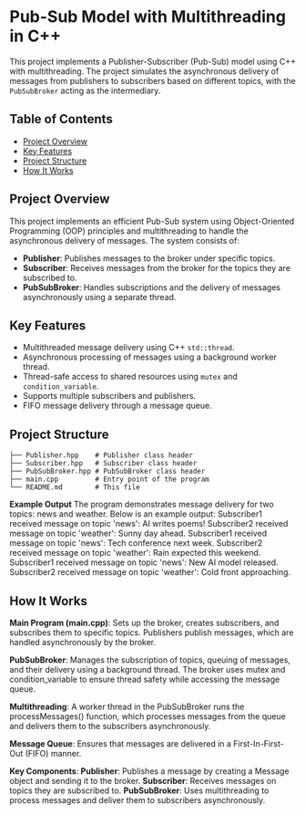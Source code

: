 # Pub-Sub Model with Multithreading in C++

This project implements a Publisher-Subscriber (Pub-Sub) model using C++ with multithreading. The project simulates the asynchronous delivery of messages from publishers to subscribers based on different topics, with the `PubSubBroker` acting as the intermediary. 

## Table of Contents
- [Project Overview](#project-overview)
- [Key Features](#key-features)
- [Project Structure](#project-structure)
- [How It Works](#how-it-works)

## Project Overview
This project implements an efficient Pub-Sub system using Object-Oriented Programming (OOP) principles and multithreading to handle the asynchronous delivery of messages. The system consists of:
- **Publisher**: Publishes messages to the broker under specific topics.
- **Subscriber**: Receives messages from the broker for the topics they are subscribed to.
- **PubSubBroker**: Handles subscriptions and the delivery of messages asynchronously using a separate thread.

## Key Features
- Multithreaded message delivery using C++ `std::thread`.
- Asynchronous processing of messages using a background worker thread.
- Thread-safe access to shared resources using `mutex` and `condition_variable`.
- Supports multiple subscribers and publishers.
- FIFO message delivery through a message queue.

## Project Structure
```.
├── Publisher.hpp    # Publisher class header
├── Subscriber.hpp   # Subscriber class header
├── PubSubBroker.hpp # PubSubBroker class header
├── main.cpp         # Entry point of the program
└── README.md        # This file
```
**Example Output**
The program demonstrates message delivery for two topics: news and weather. Below is an example output:
Subscriber1 received message on topic 'news': AI writes poems!
Subscriber2 received message on topic 'weather': Sunny day ahead.
Subscriber1 received message on topic 'news': Tech conference next week.
Subscriber2 received message on topic 'weather': Rain expected this weekend.
Subscriber1 received message on topic 'news': New AI model released.
Subscriber2 received message on topic 'weather': Cold front approaching.

## How It Works
**Main Program (main.cpp)**: Sets up the broker, creates subscribers, and subscribes them to specific topics. Publishers publish messages, which are handled asynchronously by the broker.

**PubSubBroker**: Manages the subscription of topics, queuing of messages, and their delivery using a background thread. The broker uses mutex and condition_variable to ensure thread safety while accessing the message queue.

**Multithreading**: A worker thread in the PubSubBroker runs the processMessages() function, which processes messages from the queue and delivers them to the subscribers asynchronously.

**Message Queue**: Ensures that messages are delivered in a First-In-First-Out (FIFO) manner.

**Key Components**:
**Publisher**: Publishes a message by creating a Message object and sending it to the broker.
**Subscriber**: Receives messages on topics they are subscribed to.
**PubSubBroker**: Uses multithreading to process messages and deliver them to subscribers asynchronously.

